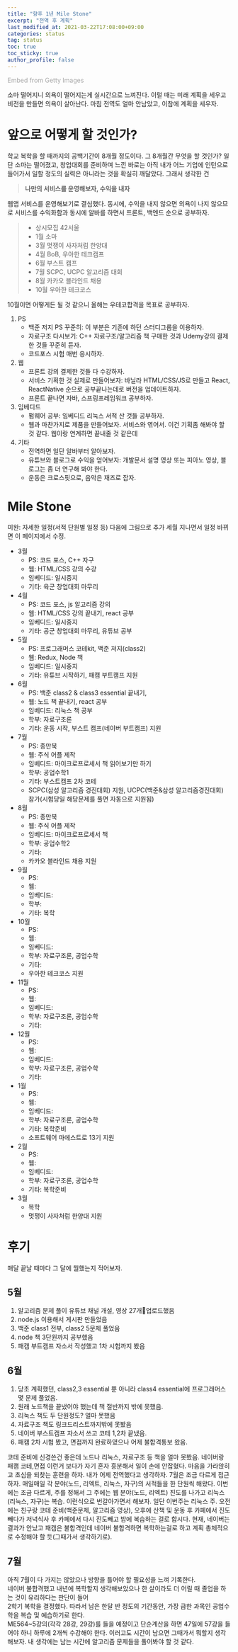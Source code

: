 ```yaml
---
title: "향후 1년 Mile Stone"
excerpt: "전역 후 계획"
last_modified_at: 2021-03-22T17:08:00+09:00
categories: status
tag: status
toc: true
toc_sticky: true
author_profile: false
---
```


<a id='L3KDrBrSQohuvHVUwHHo3w' class='gie-single' href='http://www.gettyimages.com/detail/1062824286' target='_blank' style='color:#a7a7a7;text-decoration:none;font-weight:normal !important;border:none;display:inline-block;'>Embed from Getty Images</a><script>window.gie=window.gie||function(c){(gie.q=gie.q||[]).push(c)};gie(function(){gie.widgets.load({id:'L3KDrBrSQohuvHVUwHHo3w',sig:'vlwszTa3QEehdC1t4EBnCaV2oZTjwPpSsSH80hxVjUw=',w:'509px',h:'339px',items:'1062824286',caption: true ,tld:'com',is360: false })});</script><script src='//embed-cdn.gettyimages.com/widgets.js' charset='utf-8' async></script>

소마 떨어지니 의욕이 떨어지는게 실시간으로 느껴진다.
이럴 때는 미래 계획을 세우고 비전을 만들면 의욕이 살아난다. 마침 전역도 얼마 안남았고, 이참에 계획을 세우자.

# 앞으로 어떻게 할 것인가?

학교 복학을 할 때까지의 공백기간이 8개월 정도이다. 그 8개월간 무엇을 할 것인가?
일단 소마는 떨어졌고, 창업대회를 준비하며 느낀 바로는 아직 내가 어느 기업에 인턴으로 들어가서 일할 정도의 실력은 아니라는 것을 확실히 깨달았다.
그래서 생각한 건

> **나만의 서비스를 운영해보자, 수익을 내자**

웹앱 서비스를 운영해보기로 결심했다. 동시에, 수익을 내지 않으면 의욕이 나지 않으므로 서비스를 수익화함과 동시에 알바를 하면서 프론트, 백엔드 순으로 공부하자.

> * 상시모집 42서울  
> * 1월 소마  
> * 3월 멋쟁이 사자처럼 한양대  
> * 4월 BoB, 우아한 테크캠프  
> * 6월 부스트 캠프  
> * 7월 SCPC, UCPC 알고리즘 대회  
> * 8월 카카오 블라인드 채용  
> * 10월 우아한 테크코스  

10월이면 어떻게든 될 것 같으니 올해는 우테코합격을 목표로 공부하자.

1. PS
	* 백준 저지 PS 꾸준히: 이 부분은 기존에 하던 스터디그룹을 이용하자.
	* 자료구조 다시보기: C++ 자료구조/알고리즘 책 구매한 것과 Udemy강의 결제한 것들 꾸준히 듣자.
	* 코드포스 시험 매번 응시하자.
2. 웹
	* 프론트 강의 결제한 것들 다 수강하자.
	* 서비스 기획한 것 실제로 만들어보자: 바닐라 HTML/CSS/JS로 만들고 React, ReactNative 순으로 공부끝나는데로 버전을 업데이트하자.
	* 프론트 끝나면 자바, 스프링프레임워크 공부하자.
3. 임베디드
	* 펌웨어 공부: 임베디드 리눅스 서적 산 것들 공부하자.
	* 웹과 마찬가지로 제품을 만들어보자. 서비스와 엮어서. 이건 기획좀 해봐야 할 것 같다. 웹이랑 연계하면 끝내줄 것 같은데
4. 기타
	* 전역하면 일단 알바부터 알아보자.
	* 유튜브와 블로그로 수익을 얻어보자: 개발문서 설명 영상 또는 피아노 영상, 블로그는 좀 더 연구해 봐야 한다.
	* 운동은 크로스핏으로, 음악은 재즈로 잡자.
	
# Mile Stone

미완: 자세한 일정(서적 단원별 일정 등) 다음에 그림으로 추가
세월 지나면서 일정 바뀌면 이 페이지에서 수정.

* 3월
	- PS: 코드 포스, C++ 자구
	- 웹: HTML/CSS 강의 수강
	- 임베디드: 일시중지
	- 기타: 육군 창업대회 마무리
* 4월
	- PS: 코드 포스, js 알고리즘 강의
	- 웹: HTML/CSS 강의 끝내기, react 공부
	- 임베디드: 일시중지
	- 기타: 공군 창업대회 마무리, 유튜브 공부
* 5월
	- PS: 프로그래머스 코테kit, 백준 저지(class2)
	- 웹: Redux, Node 책
	- 임베디드: 일시중지
	- 기타: 유튜브 시작하기, 패캠 부트캠프 지원
* 6월
	- PS: 백준 class2 & class3 essential 끝내기,  
	- 웹: 노드 책 끝내기, react 공부
	- 임베디드: 리눅스 책 공부
	- 학부: 자료구조론
	- 기타: 운동 시작, 부스트 캠프(네이버 부트캠프) 지원
* 7월
	- PS: 종만북
	- 웹: 주식 어플 제작
	- 임베디드: 마이크로프로세서 책 읽어보기만 하기
	- 학부: 공업수학1
	- 기타: 부스트캠프 2차 코테
	- SCPC(삼성 알고리즘 경진대회) 지원, UCPC(백준&삼성 알고리즘경진대회) 참가(시험당일 해당문제를 풀면 자동으로 지원됨)
* 8월
	- PS: 종만북
	- 웹: 주식 어플 제작
	- 임베디드: 마이크로프로세서 책
	- 학부: 공업수학2
	- 기타:
	- 카카오 블라인드 채용 지원
* 9월
	- PS:
	- 웹:
	- 임베디드: 
	- 학부:
	- 기타: 복학
* 10월
	- PS:
	- 웹:
	- 임베디드: 
	- 학부: 자료구조론, 공업수학
	- 기타:
	- 우아한 테크코스 지원
* 11월
	- PS:
	- 웹:
	- 임베디드: 
	- 학부: 자료구조론, 공업수학
	- 기타:
* 12월
	- PS:
	- 웹:
	- 임베디드: 
	- 학부: 자료구조론, 공업수학
	- 기타:
* 1월
	- PS:
	- 웹:
	- 임베디드: 
	- 학부: 자료구조론, 공업수학
	- 기타: 복학준비
	- 소프트웨어 마에스트로 13기 지원
* 2월
	- PS:
	- 웹:
	- 임베디드: 
	- 학부: 자료구조론, 공업수학
	- 기타: 복학준비
* 3월
	- 복학
	- 멋쟁이 사자처럼 한양대 지원

# 후기

매달 끝날 때마다 그 달에 뭘했는지 적어보자.

## 5월

1. 알고리즘 문제 풀이 유튜브 채널 개설, 영상 27개업로드했음
2. node.js 이용해서 게시판 만들었음
3. 백준 class1 전부, class2 5문제 풀었음
4. node 책 3단원까지 공부했음
5. 패캠 부트캠프 자소서 작성했고 1차 시험까지 봤음

## 6월

1. 당초 계획했던, class2,3 essential 뿐 아니라 class4 essential에 프로그래머스 몇 문제 풀었음.
2. 원래 노드책을 끝냈어야 했는데 책 절반까지 밖에 못했음.
3. 리눅스 책도 두 단원정도? 얼마 못했음
4. 자료구조 책도 링크드리스트까지밖에 못봤음
5. 네이버 부스트캠프 자소서 쓰고 코테 1,2차 끝냈음.
6. 패캠 2차 시험 봤고, 면접까지 완료하였으나 어제 불합격통보 왔음.

코테 준비에 신경쓴건 좋은데 노드나 리눅스, 자료구조 등 책을 얼마 못봤음. 네이버랑 패캠 코테,면접 이런거 보다가 자기 혼자 흥분해서 일이 손에 안잡혔다. 마음을 가라앉히고 초심을 되찾는 훈련을 하자. 내가 어제 전역했다고 생각하자.
7월은 조금 다르게 접근하자. 매일매일 각 분야(노드, 리엑트, 리눅스, 자구)의 서적들을 한 단원씩 해왔다. 이번에는 조금 다르게, 주를 정해서 그 주에는 웹 분야(노드, 리엑트) 진도를 나가고 리눅스(리눅스, 자구)는 복습. 이런식으로 번갈아가면서 해보자. 일단 이번주는 리눅스 주.
오전에는 친구랑 코테 준비(백준문제, 알고리즘 영상), 오후에 산책 및 운동 후 카페에서 진도 빼다가 저녁식사 후 카페에서 다시 진도빼고 밤에 복습하는 걸로 합시다.
현재, 네이버는 결과가 안났고 패캠은 불합격인데 네이버 불합격하면 복학하는걸로 하고 계획 총체적으로 수정해야 할 듯(그때가서 생각하기로).

## 7월

아직 7월이 다 가지는 않았으나 방향을 틀어야 할 필요성을 느껴 기록한다.  
네이버 불합격했고 내년에 복학할지 생각해보았으나 한 살이라도 더 어릴 때 졸업을 하는 것이 유리하다는 판단이 들어  
2학기 복학을 결정했다. 따라서 남은 한달 반 정도의 기간동안, 가장 급한 과목인 공업수학을 복습 및 예습하기로 한다.  
ME564~5강의(각각 28강, 29강)를 들을 예정이고 단순계산을 하면 47일에 57강을 들어야 하니 하루에 2개씩 수강해야 한다.  이러고도 시간이 남으면 그때가서 뭐할지 생각해보자. 내 생각에는 남는 시간에 알고리즘 문제들을 풀어봐야 할 것 같다.